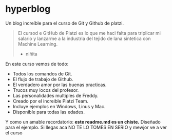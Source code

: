 # hyperblog
Un blog increíble para el curso de Git y Github de platzi.
> El cursod e GitHub de Platzi es lo que me haci falta para triplicar mi salario y lanzarme a la industria del tejido de lana sintetica con Machine Learning.
> - niñita

En este curso vemos de todo:
* Todos los comandos de Git.
* El flujo de trabajo de Github.
* El verdadero amor por las buenas practicas.
* Trucos muy locos del profesor.
* Las personalidades multiples de Freddy.
* Creado por el increible Platzi Team.
* Incluye ejemplos en Windows, Linus y Mac.
* Disponible para todas las edades.

Y como un amable recordatorio: **este readme.md es un chiste.** Diseñado para el ejemplo. Si llegas aca NO TE LO TOMES EN SERIO y mewjor ve a ver el curso

